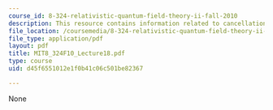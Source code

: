 ```yaml
---
course_id: 8-324-relativistic-quantum-field-theory-ii-fall-2010
description: This resource contains information related to cancellation of divergences.
file_location: /coursemedia/8-324-relativistic-quantum-field-theory-ii-fall-2010/d45f6551012e1f0b41c06c501be82367_MIT8_324F10_Lecture18.pdf
file_type: application/pdf
layout: pdf
title: MIT8_324F10_Lecture18.pdf
type: course
uid: d45f6551012e1f0b41c06c501be82367

---
```

None